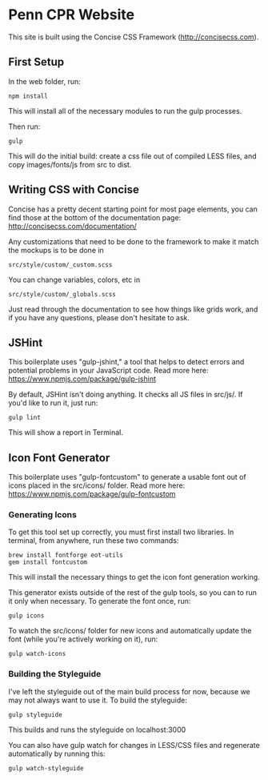 # Penn CPR Website

This site is built using the Concise CSS Framework (http://concisecss.com).

## First Setup

In the web folder, run:

    npm install

This will install all of the necessary modules to run the gulp processes.

Then run:

    gulp

This will do the initial build: create a css file out of compiled LESS files, and copy images/fonts/js from src to dist.

## Writing CSS with Concise

Concise has a pretty decent starting point for most page elements, you can find those at the bottom of the documentation page: http://concisecss.com/documentation/

Any customizations that need to be done to the framework to make it match the mockups is to be done in 

	src/style/custom/_custom.scss

You can change variables, colors, etc in 

	src/style/custom/_globals.scss

Just read through the documentation to see how things like grids work, and if you have any questions, please don't hesitate to ask.	

## JSHint

This boilerplate uses "gulp-jshint," a tool that helps to detect errors and potential problems in your JavaScript code.  Read more here: https://www.npmjs.com/package/gulp-jshint

By default, JSHint isn't doing anything.  It checks all JS files in src/js/.  If you'd like to run it, just run:

	gulp lint

This will show a report in Terminal.

## Icon Font Generator

This boilerplate uses "gulp-fontcustom" to generate a usable font out of icons placed in the src/icons/ folder. Read more here: https://www.npmjs.com/package/gulp-fontcustom

### Generating Icons

To get this tool set up correctly, you must first install two libraries.  In terminal, from anywhere, run these two commands:

    brew install fontforge eot-utils
    gem install fontcustom

This will install the necessary things to get the icon font generation working.

This generator exists outside of the rest of the gulp tools, so you can to run it only when necessary.  To generate the font once, run:

	gulp icons

To watch the src/icons/ folder for new icons and automatically update the font (while you're actively working on it), run:

	gulp watch-icons

### Building the Styleguide

I've left the styleguide out of the main build process for now, because we may not always want to use it.  To build the styleguide:

	gulp styleguide

This builds and runs the styleguide on localhost:3000

You can also have gulp watch for changes in LESS/CSS files and regenerate automatically by running this:

	gulp watch-styleguide
